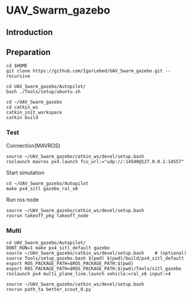 # UAV_Swarm_gazebo

## Introduction

## Preparation
```
cd $HOME
git clone https://github.com/IgorLebed/UAV_Swarm_gazebo.git --recursive
```
```
cd UAV_Swarm_gazebo/Autopilot/
bash ./Tools/setup/ubuntu.sh
```

```
cd ~/UAV_Swarm_gazebo
cd catkin_ws
catkin_init_workspace
catkin build
```
### Test
Connection(MAVROS)
```
source ~/UAV_Swarm_gazebo/catkin_ws/devel/setup.bash
roslaunch mavros px4.launch fcu_url:="udp://:14540@127.0.0.1:14557"
```

Start simulation
```
cd ~/UAV_Swarm_gazebo/Autopilot
make px4_sitl gazebo_ral_x6
```
Run ros node
```
source ~/UAV_Swarm_gazebo/catkin_ws/devel/setup.bash
rosrun takeoff_pkg takeoff_node
```
### Multi
```
cd UAV_Swarm_gazebo/Autopilot/
DONT_RUN=1 make px4_sitl_default gazebo
source ~/UAV_Swarm_gazebo/catkin_ws/devel/setup.bash    # (optional)
source Tools/setup_gazebo.bash $(pwd) $(pwd)/build/px4_sitl_default
export ROS_PACKAGE_PATH=$ROS_PACKAGE_PATH:$(pwd)
export ROS_PACKAGE_PATH=$ROS_PACKAGE_PATH:$(pwd)/Tools/sitl_gazebo
roslaunch px4 multi_plane_line.launch vehicle:=ral_x6 input:=4
```
```
source ~/UAV_Swarm_gazebo/catkin_ws/devel/setup.bash
rosrun path_ta better_scout_0.py
```


